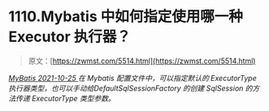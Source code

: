 <!--yml
category: 未分类
date: 0001-01-01 00:00:00
-->

# 1110.Mybatis 中如何指定使用哪一种 Executor 执行器？

> 原文：[https://zwmst.com/5514.html](https://zwmst.com/5514.html)

   [ *MyBatis* ](https://zwmst.com/mybatis)*[ <time datetime="2021-10-26T00:09:47+08:00"> 2021-10-25 </time> ](https://zwmst.com/5514.html)  在 Mybatis 配置文件中，可以指定默认的 ExecutorType 执行器类型，也可以手动给DefaultSqlSessionFactory 的创建 SqlSession 的方法传递 ExecutorType 类型参数。*